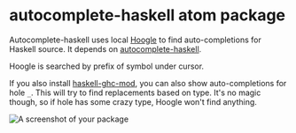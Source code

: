 # autocomplete-haskell atom package

Autocomplete-haskell uses local [Hoogle][3] to find auto-completions for Haskell source. It depends on [autocomplete-haskell][1].

Hoogle is searched by prefix of symbol under cursor.

If you also install [haskell-ghc-mod][2], you can also show auto-completions for hole `_`. This will try to find replacements based on type. It's no magic though, so if hole has some crazy type, Hoogle won't find anything.

[1]: https://atom.io/packages/autocomplete-plus
[2]: https://atom.io/packages/haskell-ghc-mod
[3]: https://www.haskell.org/hoogle

![A screenshot of your package](https://f.cloud.github.com/assets/69169/2290250/c35d867a-a017-11e3-86be-cd7c5bf3ff9b.gif)
